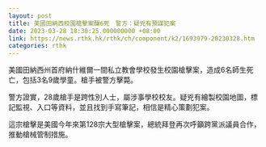 ```yaml
---
layout: post
title: 美國田納西校園槍擊案釀6死　警方：疑兇有預謀犯案
date: 2023-03-28 18:30:25.000000000 +08:00
link: https://news.rthk.hk/rthk/ch/component/k2/1693979-20230328.htm
categories: rthk
---
```


美國田納西州首府納什維爾一間私立教會學校發生校園槍擊案，造成6名師生死亡，包括3名9歲學童。槍手被警方擊斃。

警方證實，28歲槍手是跨性別人士，屬涉事學校校友。疑兇有繪製校園地圖，標記監視、入口等資料，並且找到手寫筆記，相信是精心策劃犯案。

這宗槍擊是美國今年來第128宗大型槍擊案，總統拜登再次呼籲跨黨派議員合作，推動槍械管制措施。
